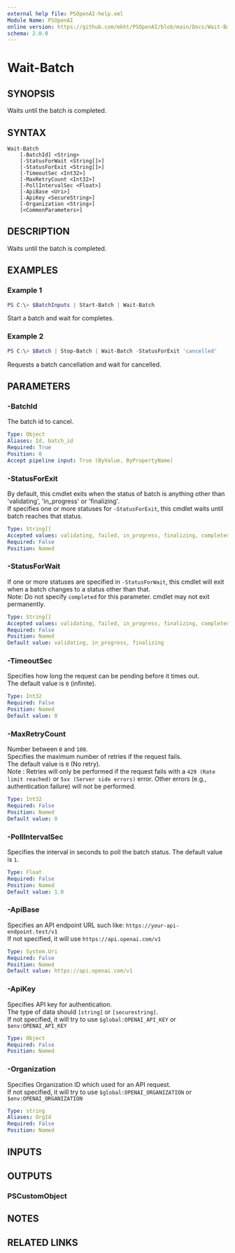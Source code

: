 ```yaml
---
external help file: PSOpenAI-help.xml
Module Name: PSOpenAI
online version: https://github.com/mkht/PSOpenAI/blob/main/Docs/Wait-Batch.md
schema: 2.0.0
---
```


# Wait-Batch

## SYNOPSIS
Waits until the batch is completed.

## SYNTAX

```
Wait-Batch
    [-BatchId] <String>
    [-StatusForWait <String[]>]
    [-StatusForExit <String[]>]
    [-TimeoutSec <Int32>]
    [-MaxRetryCount <Int32>]
    [-PollIntervalSec <Float>]
    [-ApiBase <Uri>]
    [-ApiKey <SecureString>]
    [-Organization <String>]
    [<CommonParameters>]
```

## DESCRIPTION
Waits until the batch is completed.

## EXAMPLES

### Example 1
```powershell
PS C:\> $BatchInputs | Start-Batch | Wait-Batch
```

Start a batch and wait for completes.

### Example 2
```powershell
PS C:\> $Batch | Stop-Batch | Wait-Batch -StatusForExit 'cancelled'
```

Requests a batch cancellation and wait for cancelled.

## PARAMETERS

### -BatchId
The batch id to cancel.

```yaml
Type: Object
Aliases: Id, batch_id
Required: True
Position: 0
Accept pipeline input: True (ByValue, ByPropertyName)
```

### -StatusForExit
By default, this cmdlet exits when the status of batch is anything other than 'validating', 'in_progress' or 'finalizing'.  
If specifies one or more statuses for `-StatusForExit`, this cmdlet waits until batch reaches that status.  

```yaml
Type: String[]
Accepted values: validating, failed, in_progress, finalizing, completed, expired, cancelling, cancelled
Required: False
Position: Named
```

### -StatusForWait
If one or more statuses are specified in `-StatusForWait`, this cmdlet will exit when a batch changes to a status other than that.  
Note: Do not specify `completed` for this parameter. cmdlet may not exit permanently.  

```yaml
Type: String[]
Accepted values: validating, failed, in_progress, finalizing, completed, expired, cancelling, cancelled
Required: False
Position: Named
Default value: validating, in_progress, finalizing
```

### -TimeoutSec
Specifies how long the request can be pending before it times out.  
The default value is `0` (infinite).

```yaml
Type: Int32
Required: False
Position: Named
Default value: 0
```

### -MaxRetryCount
Number between `0` and `100`.  
Specifies the maximum number of retries if the request fails.  
The default value is `0` (No retry).  
Note : Retries will only be performed if the request fails with a `429 (Rate limit reached)` or `5xx (Server side errors)` error. Other errors (e.g., authentication failure) will not be performed.  

```yaml
Type: Int32
Required: False
Position: Named
Default value: 0
```

### -PollIntervalSec
Specifies the interval in seconds to poll the batch status.
The default value is `1`.

```yaml
Type: Float
Required: False
Position: Named
Default value: 1.0
```

### -ApiBase
Specifies an API endpoint URL such like: `https://your-api-endpoint.test/v1`  
If not specified, it will use `https://api.openai.com/v1`

```yaml
Type: System.Uri
Required: False
Position: Named
Default value: https://api.openai.com/v1
```

### -ApiKey
Specifies API key for authentication.  
The type of data should `[string]` or `[securestring]`.  
If not specified, it will try to use `$global:OPENAI_API_KEY` or `$env:OPENAI_API_KEY`

```yaml
Type: Object
Required: False
Position: Named
```

### -Organization
Specifies Organization ID which used for an API request.  
If not specified, it will try to use `$global:OPENAI_ORGANIZATION` or `$env:OPENAI_ORGANIZATION`

```yaml
Type: string
Aliases: OrgId
Required: False
Position: Named
```

## INPUTS

## OUTPUTS

### PSCustomObject

## NOTES

## RELATED LINKS
